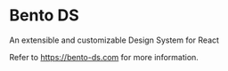 # Bento DS
An extensible and customizable Design System for React

Refer to https://bento-ds.com for more information.
